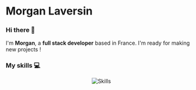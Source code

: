 <h1>Morgan Laversin</h1>

### Hi there 👋

I'm __Morgan__, a __full stack developer__ based in France. I'm ready for making new projects !


### My skills 💻

<p align="center">
  <img align="center" alt="Skills" src="https://github.com/mlaversin/mlaversin/main/img/skills.png" />
</p>
